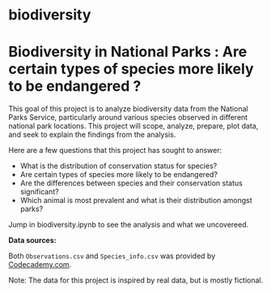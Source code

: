 # biodiversity

# Biodiversity in National Parks : Are certain types of species more likely to be endangered ? 

This goal of this project is to analyze biodiversity data from the National Parks Service, particularly around various species observed in different national park locations.
This project will scope, analyze, prepare, plot data, and seek to explain the findings from the analysis.

Here are a few questions that this project has sought to answer:

- What is the distribution of conservation status for species?
- Are certain types of species more likely to be endangered?
- Are the differences between species and their conservation status significant?
- Which animal is most prevalent and what is their distribution amongst parks?

Jump in biodiversity.ipynb to see the analysis and what we uncovereed.

**Data sources:**

Both `Observations.csv` and `Species_info.csv` was provided by [Codecademy.com](https://www.codecademy.com).

Note: The data for this project is inspired by real data, but is mostly fictional.
